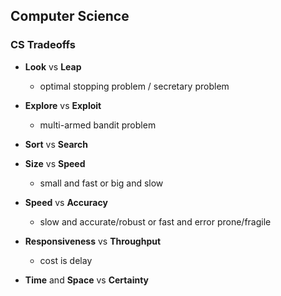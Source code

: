 ## Computer Science


### CS Tradeoffs
- **Look** vs **Leap**
  - optimal stopping problem / secretary problem

- **Explore** vs **Exploit**
  - multi-armed bandit problem

- **Sort** vs **Search**

- **Size** vs **Speed**
  - small and fast or big and slow

- **Speed** vs **Accuracy**
  - slow and accurate/robust or fast and error prone/fragile

- **Responsiveness** vs **Throughput**
  - cost is delay

- **Time** and **Space** vs **Certainty**
